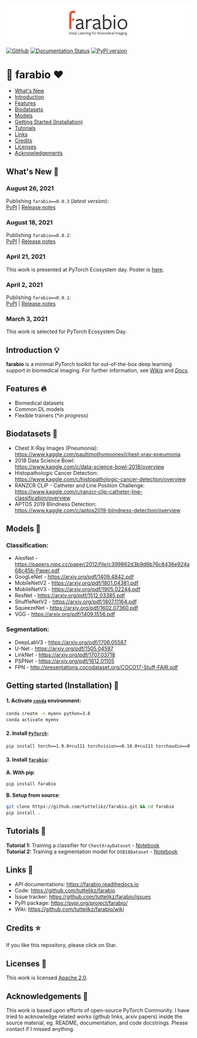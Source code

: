 ![logo](logo/logo.png)

[![GitHub](https://img.shields.io/github/license/tuttelikz/farabio)](https://opensource.org/licenses/Apache-2.0) [![Documentation Status](https://readthedocs.org/projects/farabio/badge/?version=latest)](https://farabio.readthedocs.io/en/latest)
[![PyPI version](https://img.shields.io/pypi/v/farabio)](https://badge.fury.io/py/farabio)

# 🤖 farabio ❤️
- [What's New](#whats-new-)
- [Introduction](#introduction-)
- [Features](#features-)
- [Biodatasets](#biodatasets-)
- [Models](#models-)
- [Getting Started (Installation)](#getting-started-installation-)
- [Tutorials](#tutorials-)
- [Links](#links-)
- [Credits](#credits-)
- [Licenses](#licenses-)
- [Acknowledgements](#acknowledgements-)

## What's New 🎉

### August 26, 2021
Publishing `farabio==0.0.3` (*latest version*):  
[PyPI](https://pypi.org/project/farabio/0.0.3/) | [Release notes](https://github.com/tuttelikz/farabio/releases/tag/v0.0.3)

### August 18, 2021
Publishing `farabio==0.0.2`:  
[PyPI](https://pypi.org/project/farabio/0.0.2/) | [Release notes](https://github.com/tuttelikz/farabio/releases/tag/v0.0.2)

### April 21, 2021
This work is presented at PyTorch Ecosystem day. Poster is [here](https://pytorch.org/ecosystem/pted/2021).

### April 2, 2021
Publishing `farabio==0.0.1`:  
[PyPI](https://pypi.org/project/farabio/0.0.1/) | [Release notes](https://github.com/tuttelikz/farabio/releases/tag/v0.0.1)

### March 3, 2021
This work is selected for PyTorch Ecosystem Day.

## Introduction 💡

**farabio** is a minimal PyTorch toolkit for out-of-the-box deep learning support in biomedical imaging. For further information, see [*Wikis*](https://github.com/tuttelikz/farabio/wiki) and [*Docs*](https://farabio.readthedocs.io).

## Features 🔥
- Biomedical datasets
- Common DL models
- Flexible trainers (**in progress*)

## Biodatasets 🧮
* Chest X-Ray Images (Pneumonia):  
https://www.kaggle.com/paultimothymooney/chest-xray-pneumonia
* 2018 Data Science Bowl:  
https://www.kaggle.com/c/data-science-bowl-2018/overview
* Histopathologic Cancer Detection:  
https://www.kaggle.com/c/histopathologic-cancer-detection/overview
* RANZCR CLiP - Catheter and Line Position Challenge:  
https://www.kaggle.com/c/ranzcr-clip-catheter-line-classification/overview
* APTOS 2019 Blindness Detection:  
https://www.kaggle.com/c/aptos2019-blindness-detection/overview

## Models 🚢
### Classification:
* AlexNet - https://papers.nips.cc/paper/2012/file/c399862d3b9d6b76c8436e924a68c45b-Paper.pdf
* GoogLeNet - https://arxiv.org/pdf/1409.4842.pdf
* MobileNetV2 - https://arxiv.org/pdf/1801.04381.pdf
* MobileNetV3 - https://arxiv.org/pdf/1905.02244.pdf
* ResNet - https://arxiv.org/pdf/1512.03385.pdf
* ShuffleNetV2 - https://arxiv.org/pdf/1807.11164.pdf
* SqueezeNet - https://arxiv.org/pdf/1602.07360.pdf
* VGG - https://arxiv.org/pdf/1409.1556.pdf

### Segmentation:
* DeepLabV3 - https://arxiv.org/pdf/1706.05587
* U-Net - https://arxiv.org/pdf/1505.04597
* LinkNet - https://arxiv.org/pdf/1707.03718
* PSPNet - https://arxiv.org/pdf/1612.01105
* FPN - http://presentations.cocodataset.org/COCO17-Stuff-FAIR.pdf

## Getting started (Installation) 🚀

#### 1. Activate [`conda`](https://conda.io/projects/conda/en/latest/user-guide/tasks/manage-environments.html#creating-an-environment-with-commands) environment:
```bash
conda create -n myenv python=3.8
conda activate myenv
```
#### 2. Install [`PyTorch`](https://pytorch.org/):
```bash
pip install torch==1.9.0+cu111 torchvision==0.10.0+cu111 torchaudio==0.9.0 -f https://download.pytorch.org/whl/torch_stable.html
```

#### 3. Install [`farabio`](https://github.com/tuttelikz/farabio):
**A. With pip**:
```bash
pip install farabio
```

**B. Setup from source**:
```bash
git clone https://github.com/tuttelikz/farabio.git && cd farabio
pip install .
```

## Tutorials 🤿
**Tutorial 1:** Training a classifier for `ChestXrayDataset` - [Notebook](https://github.com/tuttelikz/farabio/blob/main/farabio/notebooks/train-classifier.ipynb)  
**Tutorial 2:** Training a segmentation model for `DSB18Dataset` - [Notebook](https://github.com/tuttelikz/farabio/blob/main/farabio/notebooks/train-segmentation.ipynb)

## Links 🔎
- API documentations: https://farabio.readthedocs.io
- Code: https://github.com/tuttelikz/farabio
- Issue tracker: https://github.com/tuttelikz/farabio/issues
- PyPI package: https://pypi.org/project/farabio/
- Wiki: https://github.com/tuttelikz/farabio/wiki

## Credits ⭐
If you like this repository, please click on Star.

## Licenses 📃
This work is licensed [Apache 2.0](https://github.com/tuttelikz/farabio/blob/main/LICENSE).

## Acknowledgements 🤩
This work is based upon efforts of open-source PyTorch Community. I have tried to acknowledge related works (github links, arxiv papers) inside the source material, eg. README, documentation, and code docstrings. Please contact if I missed anything.
